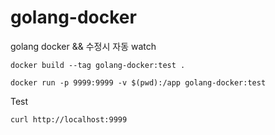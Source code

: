 # golang-docker

golang docker && 수정시 자동 watch

```docker build --tag golang-docker:test .```

```docker run -p 9999:9999 -v $(pwd):/app golang-docker:test ```

Test 

``` curl http://localhost:9999 ```